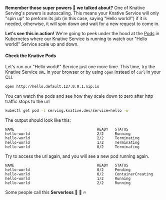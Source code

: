 **Remember those super powers :rocket: we talked about?** One of Knative Serving's powers is autoscaling. This means your Knative Service will only "spin up" to preform its job (in this case, saying "Hello world!") if it is needed, otherwise, it will spin down and wait for a new request to come in.

**Let's see this in action!** We're going to peek under the hood at the <a href= "https://kubernetes.io/docs/concepts/workloads/pods/" target="blank_">Pods</a> in Kubernetes where our Knative Service is running to watch our "Hello world!" Service scale up and down.


#### Check the Knative Pods
Let's run our "Hello world!" Service just one more time. This time, try the Knative Service `URL` in your browser or by using `open` instead of `curl` in your CLI.
```bash
open http://hello.default.127.0.0.1.nip.io
```

You can watch the pods and see how they scale down to zero after http traffic stops to the url
```bash
kubectl get pod -l serving.knative.dev/service=hello -w
```

The output should look like this:
```{ .bash .no-copy }
NAME                                     READY   STATUS
hello-world                              2/2     Running
hello-world                              2/2     Terminating
hello-world                              1/2     Terminating
hello-world                              0/2     Terminating
```

Try to access the url again, and you will see a new pod running again.
```{ .bash .no-copy }
NAME                                     READY   STATUS
hello-world                              0/2     Pending
hello-world                              0/2     ContainerCreating
hello-world                              1/2     Running
hello-world                              2/2     Running
```

Some people call this **Serverless** :tada: :taco: :fire:
